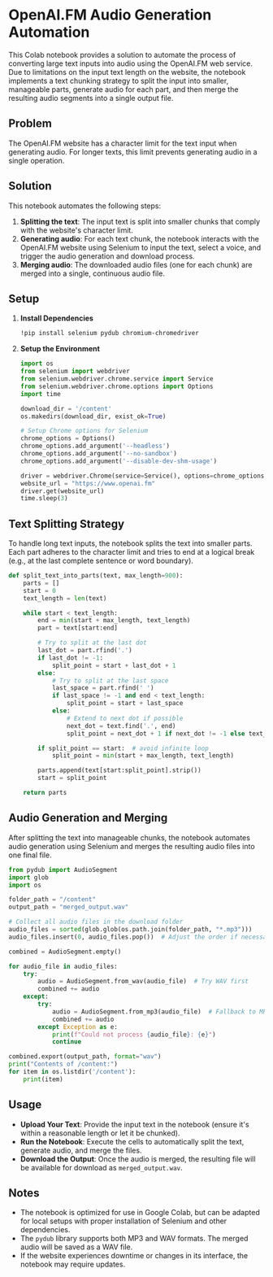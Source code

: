 # OpenAI.FM Audio Generation Automation

This Colab notebook provides a solution to automate the process of converting large text inputs into audio using the OpenAI.FM web service. Due to limitations on the input text length on the website, the notebook implements a text chunking strategy to split the input into smaller, manageable parts, generate audio for each part, and then merge the resulting audio segments into a single output file.

## Problem

The OpenAI.FM website has a character limit for the text input when generating audio. For longer texts, this limit prevents generating audio in a single operation.

## Solution

This notebook automates the following steps:

1. **Splitting the text**: The input text is split into smaller chunks that comply with the website's character limit.  
2. **Generating audio**: For each text chunk, the notebook interacts with the OpenAI.FM website using Selenium to input the text, select a voice, and trigger the audio generation and download process.  
3. **Merging audio**: The downloaded audio files (one for each chunk) are merged into a single, continuous audio file.  

## Setup

1. **Install Dependencies**

   ```bash
   !pip install selenium pydub chromium-chromedriver
   ```

2. **Setup the Environment**

   ```python
   import os
   from selenium import webdriver
   from selenium.webdriver.chrome.service import Service
   from selenium.webdriver.chrome.options import Options
   import time

   download_dir = '/content'
   os.makedirs(download_dir, exist_ok=True)

   # Setup Chrome options for Selenium
   chrome_options = Options()
   chrome_options.add_argument('--headless')
   chrome_options.add_argument('--no-sandbox')
   chrome_options.add_argument('--disable-dev-shm-usage')

   driver = webdriver.Chrome(service=Service(), options=chrome_options)
   website_url = "https://www.openai.fm"
   driver.get(website_url)
   time.sleep(3)
   ```

## Text Splitting Strategy

To handle long text inputs, the notebook splits the text into smaller parts. Each part adheres to the character limit and tries to end at a logical break (e.g., at the last complete sentence or word boundary).

```python
def split_text_into_parts(text, max_length=900):
    parts = []
    start = 0
    text_length = len(text)

    while start < text_length:
        end = min(start + max_length, text_length)
        part = text[start:end]

        # Try to split at the last dot
        last_dot = part.rfind('.')
        if last_dot != -1:
            split_point = start + last_dot + 1
        else:
            # Try to split at the last space
            last_space = part.rfind(' ')
            if last_space != -1 and end < text_length:
                split_point = start + last_space
            else:
                # Extend to next dot if possible
                next_dot = text.find('.', end)
                split_point = next_dot + 1 if next_dot != -1 else text_length

        if split_point == start:  # avoid infinite loop
            split_point = min(start + max_length, text_length)

        parts.append(text[start:split_point].strip())
        start = split_point

    return parts
```

## Audio Generation and Merging

After splitting the text into manageable chunks, the notebook automates audio generation using Selenium and merges the resulting audio files into one final file.

```python
from pydub import AudioSegment
import glob
import os

folder_path = "/content"
output_path = "merged_output.wav"

# Collect all audio files in the download folder
audio_files = sorted(glob.glob(os.path.join(folder_path, "*.mp3")))
audio_files.insert(0, audio_files.pop())  # Adjust the order if necessary

combined = AudioSegment.empty()

for audio_file in audio_files:
    try:
        audio = AudioSegment.from_wav(audio_file)  # Try WAV first
        combined += audio
    except:
        try:
            audio = AudioSegment.from_mp3(audio_file)  # Fallback to MP3
            combined += audio
        except Exception as e:
            print(f"Could not process {audio_file}: {e}")
            continue

combined.export(output_path, format="wav")
print("Contents of /content:")
for item in os.listdir('/content'):
    print(item)
```

## Usage

- **Upload Your Text**: Provide the input text in the notebook (ensure it's within a reasonable length or let it be chunked).  
- **Run the Notebook**: Execute the cells to automatically split the text, generate audio, and merge the files.  
- **Download the Output**: Once the audio is merged, the resulting file will be available for download as `merged_output.wav`.  

## Notes

- The notebook is optimized for use in Google Colab, but can be adapted for local setups with proper installation of Selenium and other dependencies.  
- The `pydub` library supports both MP3 and WAV formats. The merged audio will be saved as a WAV file.  
- If the website experiences downtime or changes in its interface, the notebook may require updates.  

